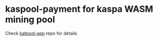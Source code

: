 # kaspool-payment for kaspa WASM mining pool

Check [katpool-app](https://github.com/argonmining/katpool-app) repo for details 